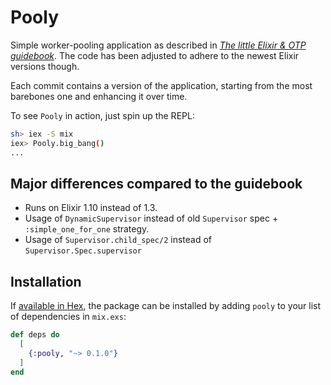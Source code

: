 # Pooly

Simple worker-pooling application as described in [_The little Elixir & OTP
guidebook_][0]. The code has been adjusted to adhere to the newest Elixir
versions though.

Each commit contains a version of the application, starting from the most
barebones one and enhancing it over time.

To see `Pooly` in action, just spin up the REPL:

```sh
sh> iex -S mix
iex> Pooly.big_bang()
...
```

## Major differences compared to the guidebook

- Runs on Elixir 1.10 instead of 1.3.
- Usage of `DynamicSupervisor` instead of old `Supervisor` spec +
  `:simple_one_for_one` strategy.
- Usage of `Supervisor.child_spec/2` instead of `Supervisor.Spec.supervisor`

## Installation

If [available in Hex](https://hex.pm/docs/publish), the package can be installed
by adding `pooly` to your list of dependencies in `mix.exs`:

```elixir
def deps do
  [
    {:pooly, "~> 0.1.0"}
  ]
end
```

[0]: https://www.manning.com/books/the-little-elixir-and-otp-guidebook